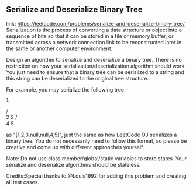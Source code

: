 ## Serialize and Deserialize Binary Tree 
link: <https://leetcode.com/problems/serialize-and-deserialize-binary-tree/>
Serialization is the process of converting a data structure or object into a sequence of bits so that it can be stored in a file or memory buffer, or transmitted across a network connection link to be reconstructed later in the same or another computer environment. 

Design an algorithm to serialize and deserialize a binary tree. There is no restriction on how your serialization/deserialization algorithm should work. You just need to ensure that a binary tree can be serialized to a string and this string can be deserialized to the original tree structure.


For example, you may serialize the following tree

    1
   / \
  2   3
     / \
    4   5

as "[1,2,3,null,null,4,5]", just the same as how LeetCode OJ serializes a binary tree. You do not necessarily need to follow this format, so please be creative and come up with different approaches yourself.



Note: Do not use class member/global/static variables to store states. Your serialize and deserialize algorithms should be stateless.


Credits:Special thanks to @Louis1992 for adding this problem and creating all test cases.